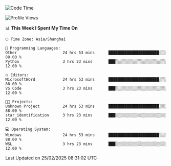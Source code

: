 <!--START_SECTION:waka-->
![Code Time](http://img.shields.io/badge/Code%20Time-2%2C329%20hrs%205%20mins-blue)

![Profile Views](http://img.shields.io/badge/Profile%20Views-3-blue)

📊 **This Week I Spent My Time On** 

```text
🕑︎ Time Zone: Asia/Shanghai

💬 Programming Languages: 
Other                    24 hrs 53 mins      ██████████████████████░░░   88.00 % 
Python                   3 hrs 23 mins       ███░░░░░░░░░░░░░░░░░░░░░░   12.00 % 

🔥 Editors: 
MicrosoftWord            24 hrs 53 mins      ██████████████████████░░░   88.00 % 
VS Code                  3 hrs 23 mins       ███░░░░░░░░░░░░░░░░░░░░░░   12.00 % 

🐱‍💻 Projects: 
Unknown Project          24 hrs 53 mins      ██████████████████████░░░   88.00 % 
star_identification      3 hrs 23 mins       ███░░░░░░░░░░░░░░░░░░░░░░   12.00 % 

💻 Operating System: 
Windows                  24 hrs 53 mins      ██████████████████████░░░   88.00 % 
WSL                      3 hrs 23 mins       ███░░░░░░░░░░░░░░░░░░░░░░   12.00 % 
```


 Last Updated on 25/02/2025 08:31:02 UTC
<!--END_SECTION:waka-->
